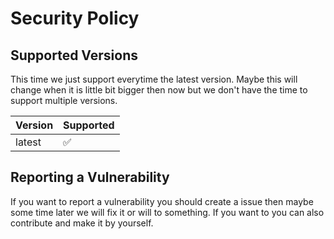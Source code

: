 # Security Policy

## Supported Versions

This time we just support everytime the latest version. Maybe this will change when it is little bit bigger then
now but we don't have the time to support multiple versions.

| Version | Supported          |
| ------- | ------------------ |
| latest  | :white_check_mark: |

## Reporting a Vulnerability

If you want to report a vulnerability you should create a issue then maybe some time later we will fix
it or will to something. If you want to you can also contribute and make it by yourself.
